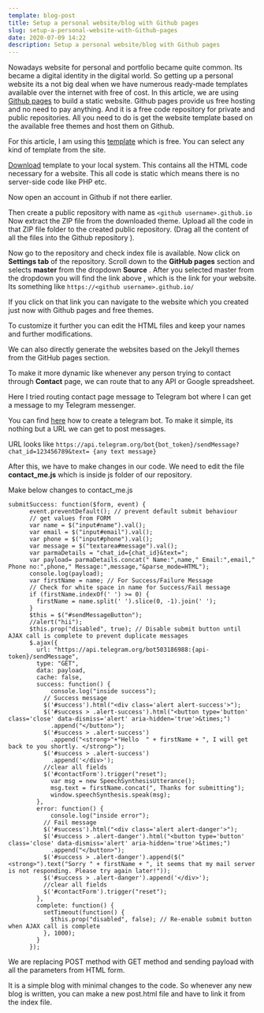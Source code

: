 ```yaml
---
template: blog-post
title: Setup a personal website/blog with Github pages
slug: setup-a-personal-website-with-Github-pages
date: 2020-07-09 14:22
description: Setup a personal website/blog with Github pages
---
```


Nowadays website for personal and portfolio became quite common. Its became a digital identity in the digital world. So getting up a personal website its a not big deal when we have numerous ready-made templates available over the internet with free of cost.
In this article, we are using [Github pages](https://pages.github.com/) to build a static website. Github pages provide us free hosting and no need to pay anything. And it is a free code repository for private and public repositories.
All you need to do is get the website template based on the available free themes and host them on Github.

For this article, I am using this [template](https://startbootstrap.com/themes/clean-blog/)  which is free. You can select any kind of template from the site.

[Download](https://github.com/BlackrockDigital/startbootstrap-clean-blog/archive/gh-pages.zip)  template to your local system. This contains all the HTML code necessary for a website. This all code is static which means there is no server-side code like PHP etc.

Now open an account in Github if not there earlier.

Then create a public repository with name as `<github username>.github.io`
Now extract the ZIP file from the downloaded theme.
Upload all the code in that ZIP file folder to the created public repository. (Drag all the content of all the files into the Github repository ).

Now go to the repository and check index file is available.
Now click on **Settings tab** of the repository. Scroll down to the **GitHub pages** section and selects **master**  from the dropdown **Source**  . After you selected master from the dropdown you will find the link above , which is the link for your website. Its something like `https://<github username>.github.io/`

If you click on that link you can navigate to the website which you created just now with Github pages and free themes.

To customize it further you can edit the HTML files and keep your names and further modifications.

We can also directly generate the websites based on the Jekyll themes from the GitHub pages section.

To make it more dynamic like whenever any person trying to contact through **Contact**  page, we can route that to any API or Google spreadsheet.

Here I tried routing contact page message to Telegram bot where I can get a message to my Telegram messenger.

You can find [here](https://nyalla.github.io/post1.html)  how to create a telegram bot. To make it simple, its nothing but a URL we can get to post messages.

URL looks like `https://api.telegram.org/bot{bot_token}/sendMessage?chat_id=123456789&text= {any text message}`

After this, we have to make changes in our code. We need to edit the file **contact_me.js**  which is inside js folder of our repository.

Make below changes to contact_me.js

    submitSuccess: function($form, event) {
          event.preventDefault(); // prevent default submit behaviour
          // get values from FORM
          var name = $("input#name").val();
          var email = $("input#email").val();
          var phone = $("input#phone").val();
          var message = $("textarea#message").val();
    	  var parmaDetails = "chat_id={chat_id}&text=";
    	  var payload= parmaDetails.concat(" Name:",name," Email:",email," Phone no:",phone," Message:",message,"&parse_mode=HTML");
    	  console.log(payload);
          var firstName = name; // For Success/Failure Message
          // Check for white space in name for Success/Fail message
          if (firstName.indexOf(' ') >= 0) {
            firstName = name.split(' ').slice(0, -1).join(' ');
          }
          $this = $("#sendMessageButton");
    	  //alert("hii");
          $this.prop("disabled", true); // Disable submit button until AJAX call is complete to prevent duplicate messages
          $.ajax({
            url: "https://api.telegram.org/bot503186988:{api-token}/sendMessage",
            type: "GET",
            data: payload,
            cache: false,
            success: function() {
    			console.log("inside success");
              // Success message
              $('#success').html("<div class='alert alert-success'>");
              $('#success > .alert-success').html("<button type='button' class='close' data-dismiss='alert' aria-hidden='true'>&times;")
                .append("</button>");
              $('#success > .alert-success')
                .append("<strong>"+"Hello  " + firstName + ", I will get back to you shortly. </strong>");
              $('#success > .alert-success')
                .append('</div>');
              //clear all fields
              $('#contactForm').trigger("reset");
    			var msg = new SpeechSynthesisUtterance();
    			msg.text = firstName.concat(", Thanks for submitting");
    			window.speechSynthesis.speak(msg);
            },
            error: function() {
    			console.log("inside error");
              // Fail message
              $('#success').html("<div class='alert alert-danger'>");
              $('#success > .alert-danger').html("<button type='button' class='close' data-dismiss='alert' aria-hidden='true'>&times;")
                .append("</button>");
              $('#success > .alert-danger').append($("<strong>").text("Sorry " + firstName + ", it seems that my mail server is not responding. Please try again later!"));
              $('#success > .alert-danger').append('</div>');
              //clear all fields
              $('#contactForm').trigger("reset");
            },
            complete: function() {
              setTimeout(function() {
                $this.prop("disabled", false); // Re-enable submit button when AJAX call is complete
              }, 1000);
            }
          });

We are replacing POST method with GET method and sending payload with all the parameters from HTML form.

It is a simple blog with minimal changes to the code. So whenever any new blog is written, you can make a new post.html file and have to link it from the index file.